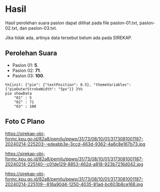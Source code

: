 # Hasil

Hasil perolehan suara paslon dapat dilihat pada file paslon-01.txt, paslon-02.txt, dan paslon-03.txt.

Jika tidak ada, artinya data tersebut belum ada pada SIREKAP.

## Perolehan Suara

 * Paslon 01: **5**.
 * Paslon 02: **71**.
 * Paslon 03: **100**.

```mermaid
%%{init: {"pie": {"textPosition": 0.5}, "themeVariables": {"pieOuterStrokeWidth": "5px"}} }%%
pie showData
    "01" : 5
    "02" : 71
    "03" : 100
```
## Foto C Plano

https://sirekap-obj-formc.kpu.go.id/82a8/pemilu/ppwp/31/73/08/10/01/3173081001187-20240214-225203--edeabb3e-3ccd-463d-9362-4a6c8e167b73.jpg

https://sirekap-obj-formc.kpu.go.id/82a8/pemilu/ppwp/31/73/08/10/01/3173081001187-20240214-225140--c01de129-8853-462d-a818-923b7216d042.jpg

https://sirekap-obj-formc.kpu.go.id/82a8/pemilu/ppwp/31/73/08/10/01/3173081001187-20240214-225109--816a90d4-1250-4035-81ad-bc603b8ce168.jpg
